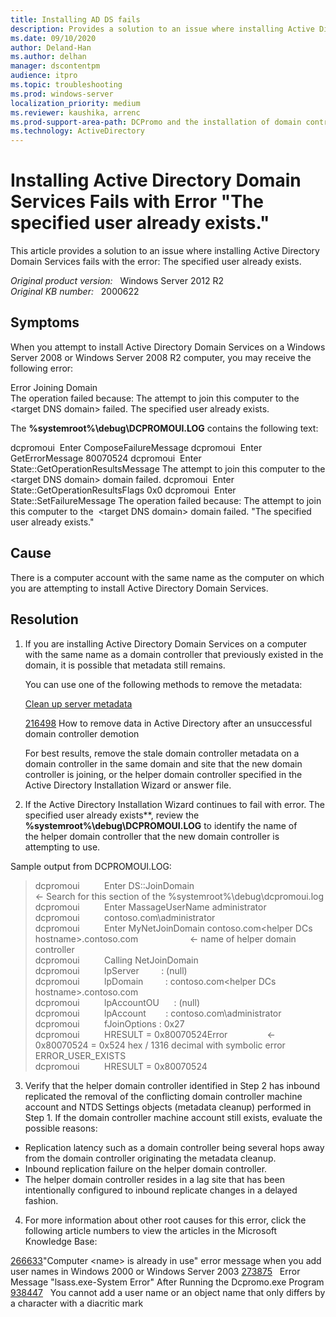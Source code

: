 ```yaml
---
title: Installing AD DS fails 
description: Provides a solution to an issue where installing Active Directory Domain Services fails.
ms.date: 09/10/2020
author: Deland-Han
ms.author: delhan
manager: dscontentpm
audience: itpro
ms.topic: troubleshooting
ms.prod: windows-server
localization_priority: medium
ms.reviewer: kaushika, arrenc
ms.prod-support-area-path: DCPromo and the installation of domain controllers
ms.technology: ActiveDirectory
---
```

# Installing Active Directory Domain Services Fails with Error "The specified user already exists."

This article provides a solution to an issue where installing Active Directory Domain Services fails with the error: The specified user already exists.

_Original product version:_ &nbsp; Windows Server 2012 R2  
_Original KB number:_ &nbsp; 2000622

## Symptoms

When you attempt to install Active Directory Domain Services on a Windows Server 2008 or Windows Server 2008 R2 computer, you may receive the following error:

 Error Joining Domain  
 The operation failed because: The attempt to join this computer to the \<target DNS domain> failed. The specified user already exists.  

The **%systemroot%\debug\DCPROMOUI.LOG** contains the following text:

dcpromoui  Enter ComposeFailureMessage
dcpromoui  Enter GetErrorMessage 80070524
dcpromoui  Enter State::GetOperationResultsMessage The attempt to join this computer to the \<target DNS domain> domain failed.
dcpromoui  Enter State::GetOperationResultsFlags 0x0
dcpromoui  Enter State::SetFailureMessage The operation failed because:
The attempt to join this computer to the  \<target DNS domain> domain failed.
"The specified user already exists."

## Cause

There is a computer account with the same name as the computer on which you are attempting to install Active Directory Domain Services.

## Resolution


1. If you are installing Active Directory Domain Services on a computer with the same name as a domain controller that previously existed in the domain, it is possible that metadata still remains.

    You can use one of the following methods to remove the metadata:
    
    [Clean up server metadata](https://technet.microsoft.com/library/cc736378%28WS.10%29.aspx) 
    
    [216498](https://support.microsoft.com/kb/216498) How to remove data in Active Directory after an unsuccessful domain controller demotion
    
    For best results, remove the stale domain controller metadata on a domain controller in the same domain and site that the new domain controller is joining, or the helper domain controller specified in the Active Directory Installation Wizard or answer file.

2. If the Active Directory Installation Wizard continues to fail with error. The specified user already exists**, review the **%systemroot%\debug\DCPROMOUI.LOG** to identify the name of the helper domain controller that the new domain controller is attempting to use.

Sample output from DCPROMOUI.LOG:

> dcpromoui          Enter DS::JoinDomain                                                  ← Search for this section of the %systemroot%\debug\dcpromoui.log  
dcpromoui          Enter MassageUserName administrator  
dcpromoui          contoso.com\administrator  
dcpromoui          Enter MyNetJoinDomain contoso.com\<helper DCs hostname>.contoso.com                     ← name of helper domain controller  
dcpromoui          Calling NetJoinDomain  
dcpromoui          lpServer         : (null)  
dcpromoui          lpDomain         : contoso.com\<helper DCs hostname>.contoso.com  
dcpromoui          lpAccountOU      : (null)  
dcpromoui          lpAccount        : contoso.com\administrator  
dcpromoui          fJoinOptions : 0x27  
dcpromoui          HRESULT = 0x80070524Error                ← 0x80070524 = 0x524 hex / 1316 decimal with symbolic error ERROR_USER_EXISTS  
dcpromoui          HRESULT = 0x80070524

3. Verify that the helper domain controller identified in Step 2 has inbound replicated the removal of the conflicting domain controller machine account and NTDS Settings objects (metadata cleanup) performed in Step 1. If the domain controller machine account still exists, evaluate the possible reasons:

- Replication latency such as a domain controller being several hops away from the domain controller originating the metadata cleanup.
- Inbound replication failure on the helper domain controller.
- The helper domain controller resides in a lag site that has been intentionally configured to inbound replicate changes in a delayed fashion.

4. For more information about other root causes for this error, click the following article numbers to view the articles in the Microsoft Knowledge Base:

[266633](https://support.microsoft.com/kb/266633)"Computer \<name> is already in use" error message when you add user names in Windows 2000 or Windows Server 2003
 [273875](https://support.microsoft.com/kb/273875)   Error Message "lsass.exe-System Error" After Running the Dcpromo.exe Program
 [938447](https://support.microsoft.com/kb/938447)   You cannot add a user name or an object name that only differs by a character with a diacritic mark

